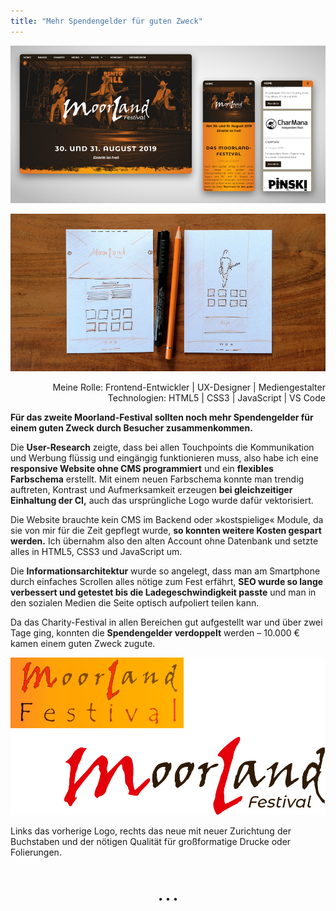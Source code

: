 ```yaml
---
title: "Mehr Spendengelder für guten Zweck"
---
```


![Website Moorland-Festival](../images/MoorlandFestivalWebsite1.jpg)

![Wireframe Moorland-Festival](../images/MoorlandWireframe.jpg)

<div  style="text-align: right">Meine Rolle: Frontend-Entwickler | UX-Designer | Mediengestalter</div>
<div style="text-align: right">Technologien: HTML5 | CSS3 | JavaScript | VS Code</div>

**Für das zweite Moorland-Festival sollten noch mehr Spendengelder für einem guten Zweck durch Besucher zusammenkommen.**

Die **User-Research** zeigte, dass bei allen Touchpoints die Kommunikation und Werbung flüssig und eingängig funktionieren muss, also habe ich eine **responsive Website ohne CMS programmiert** und ein **flexibles Farbschema** erstellt. Mit einem neuen Farbschema konnte man trendig auftreten, Kontrast und Aufmerksamkeit erzeugen **bei gleichzeitiger Einhaltung der CI,** auch das ursprüngliche Logo wurde dafür vektorisiert.

Die Website brauchte kein CMS im Backend oder »kostspielige« Module, da sie von mir für die Zeit gepflegt wurde, **so konnten weitere Kosten gespart werden.** Ich übernahm also den alten Account ohne Datenbank und setzte alles in HTML5, CSS3 und JavaScript um.

Die **Informationsarchitektur** wurde so angelegt, dass man am Smartphone durch einfaches Scrollen alles nötige zum Fest erfährt, **SEO wurde so lange verbessert und getestet bis die Ladegeschwindigkeit passte** und man in den sozialen Medien die Seite optisch aufpoliert teilen kann.

Da das Charity-Festival in allen Bereichen gut aufgestellt war und über zwei Tage ging, konnten die **Spendengelder verdoppelt** werden – 10.000 € kamen einem guten Zweck zugute.

![Logovergleich Moorland-Festival](../images/Moorland_logovergleich.jpg)

<div>Links das vorherige Logo, rechts das neue mit neuer Zurichtung der Buchstaben und der nötigen Qualität für großformatige Drucke oder Folierungen.<br><br></div>

<p style="text-align: center;margin-top: 40px;">&bull; &bull; &bull;</p>
